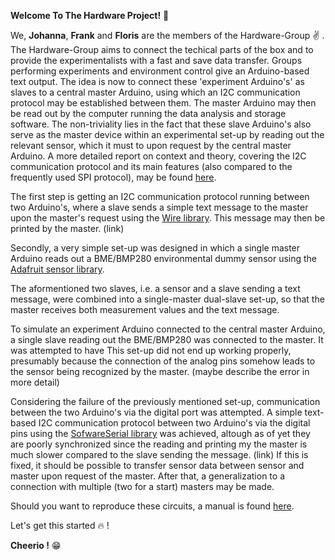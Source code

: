 **Welcome To The Hardware Project!** :raised_hands:

We, **Johanna**, **Frank** and **Floris** are the members of the Hardware-Group :v: .
The Hardware-Group aims to connect the techical parts of the box and to provide the experimentalists with a fast and save data transfer. 
Groups performing experiments and environment control give an Arduino-based text output.
The idea is now to connect these 'experiment Arduino's' as slaves to a central master Arduino, using which an I2C communication protocol may be established between them.
The master Arduino may then be read out by the computer running the data analysis and storage software.
The non-triviality lies in the fact that these slave Arduino's also serve as the master device within an experimental set-up by reading out the relevant sensor, which it must to upon request by the central master Arduino.
A more detailed report on context and theory, covering the I2C communication protocol and its main features (also compared to the frequently used SPI protocol), may be found [here](https://git.science.uu.nl/j.lomker/experiment-design-2020/-/blob/master/projects/Hardware_Johanna_Floris_Frank/Report_on_context_and_theory.md).

The first step is getting an I2C communication protocol running between two Arduino's, where a slave sends a simple text message to the master upon the master's request using the [Wire library](https://www.arduino.cc/en/Reference/Wire).
This message may then be printed by the master.
(link)

Secondly, a very simple set-up was designed in which a single master Arduino reads out a BME/BMP280 environmental dummy sensor using the [Adafruit sensor library](https://github.com/adafruit/Adafruit_Sensor).

The aformentioned two slaves, i.e. a sensor and a slave sending a text message, were combined into a single-master dual-slave set-up, so that the master receives both measurement values and the text message.

To simulate an experiment Arduino connected to the central master Arduino, a single slave reading out the BME/BMP280 was connected to the master.
It was attempted to have 
This set-up did not end up working properly, presumably because the connection of the analog pins somehow leads to the sensor being recognized by the master. (maybe describe the error in more detail)

Considering the failure of the previously mentioned set-up, communication between the two Arduino's via the digital port was attempted.
A simple text-based I2C communication protocol between two Arduino's via the digital pins using the [SofwareSerial library](https://www.arduino.cc/en/Reference/SoftwareSerial) was achieved, altough as of yet they are poorly synchronized since the reading and printing my the master is much slower compared to the slave sending the message. (link)
If this is fixed, it should be possible to transfer sensor data between sensor and master upon request of the master. After that, a generalization to a connection with multiple (two for a start) masters may be made.

Should you want to reproduce these circuits, a manual is found [here](https://git.science.uu.nl/j.lomker/experiment-design-2020/-/blob/master/projects/Hardware_Johanna_Floris_Frank/reproduction%20guide.md).

Let's get this started :fire: !

**Cheerio !** :grin:
